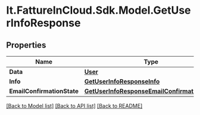 # It.FattureInCloud.Sdk.Model.GetUserInfoResponse

## Properties

Name | Type | Description | Notes
------------ | ------------- | ------------- | -------------
**Data** | [**User**](User.md) |  | [optional] 
**Info** | [**GetUserInfoResponseInfo**](GetUserInfoResponseInfo.md) |  | [optional] 
**EmailConfirmationState** | [**GetUserInfoResponseEmailConfirmationState**](GetUserInfoResponseEmailConfirmationState.md) |  | [optional] 

[[Back to Model list]](../../README.md#documentation-for-models) [[Back to API list]](../../README.md#documentation-for-api-endpoints) [[Back to README]](../../README.md)

